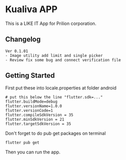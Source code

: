 # Kualiva APP

This is a LIKE IT App for Prilion corporation.

## Changelog

```text
Ver 0.1.01
- Image utility add limit and single picker
- Review fix some bug and connect verification file
```

## Getting Started

First put these into locale.properties at folder android

```text
# put this below the line "flutter.sdk=..."
flutter.buildMode=debug
flutter.versionName=1.0.0
flutter.versionCode=1
flutter.compileSdkVersion = 35
flutter.minSdkVersion = 21
flutter.targetSdkVersion = 35
```

Don't forget to do pub get packages on terminal

```shell
flutter pub get
```

Then you can run the app.
